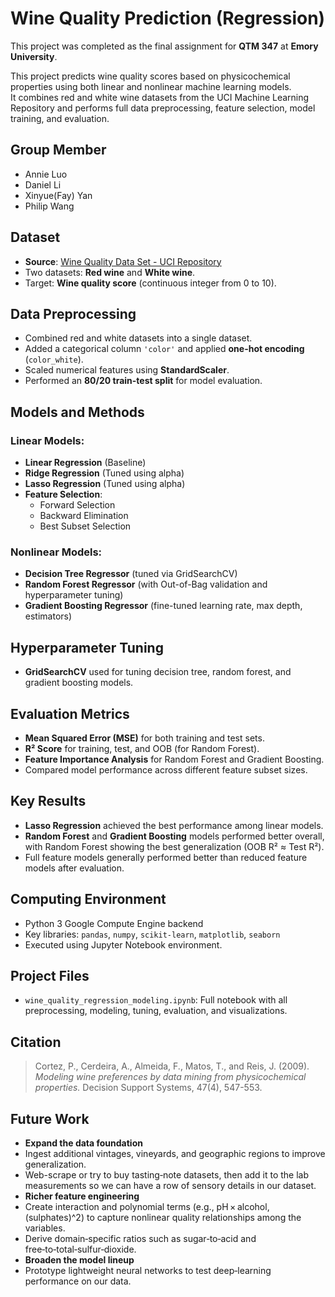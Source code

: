 # Wine Quality Prediction (Regression)

This project was completed as the final assignment for **QTM 347** at **Emory University**.

This project predicts wine quality scores based on physicochemical properties using both linear and nonlinear machine learning models.  
It combines red and white wine datasets from the UCI Machine Learning Repository and performs full data preprocessing, feature selection, model training, and evaluation.

## Group Member
- Annie Luo
- Daniel Li
- Xinyue(Fay) Yan
- Philip Wang

##  Dataset
- **Source**: [Wine Quality Data Set - UCI Repository](https://archive.ics.uci.edu/dataset/186/wine+quality)
- Two datasets: **Red wine** and **White wine**.
- Target: **Wine quality score** (continuous integer from 0 to 10).

##  Data Preprocessing
- Combined red and white datasets into a single dataset.
- Added a categorical column `'color'` and applied **one-hot encoding** (`color_white`).
- Scaled numerical features using **StandardScaler**.
- Performed an **80/20 train-test split** for model evaluation.

##  Models and Methods
### Linear Models:
- **Linear Regression** (Baseline)
- **Ridge Regression** (Tuned using alpha)
- **Lasso Regression** (Tuned using alpha)
- **Feature Selection**:
  - Forward Selection
  - Backward Elimination
  - Best Subset Selection

### Nonlinear Models:
- **Decision Tree Regressor** (tuned via GridSearchCV)
- **Random Forest Regressor** (with Out-of-Bag validation and hyperparameter tuning)
- **Gradient Boosting Regressor** (fine-tuned learning rate, max depth, estimators)

##  Hyperparameter Tuning
- **GridSearchCV** used for tuning decision tree, random forest, and gradient boosting models.

##  Evaluation Metrics
- **Mean Squared Error (MSE)** for both training and test sets.
- **R² Score** for training, test, and OOB (for Random Forest).
- **Feature Importance Analysis** for Random Forest and Gradient Boosting.
- Compared model performance across different feature subset sizes.

##  Key Results
- **Lasso Regression** achieved the best performance among linear models.
- **Random Forest** and **Gradient Boosting** models performed better overall, with Random Forest showing the best generalization (OOB R² ≈ Test R²).
- Full feature models generally performed better than reduced feature models after evaluation.

##  Computing Environment
- Python 3 Google Compute Engine backend
- Key libraries: `pandas`, `numpy`, `scikit-learn`, `matplotlib`, `seaborn`
- Executed using Jupyter Notebook environment.

##  Project Files
- `wine_quality_regression_modeling.ipynb`: Full notebook with all preprocessing, modeling, tuning, evaluation, and visualizations.

##  Citation
> Cortez, P., Cerdeira, A., Almeida, F., Matos, T., and Reis, J. (2009). *Modeling wine preferences by data mining from physicochemical properties.* Decision Support Systems, 47(4), 547-553.

##  Future Work
- **Expand the data foundation**
-   Ingest additional vintages, vineyards, and geographic regions to improve generalization.
-   Web-scrape or try to buy tasting‑note datasets, then add it to the lab measurements so we can have a row of sensory details in our dataset.
- **Richer feature engineering**
-   Create interaction and polynomial terms (e.g., pH × alcohol, (sulphates)^2) to capture nonlinear quality relationships among the variables.
-   Derive domain‑specific ratios such as sugar‑to‑acid and free‑to‑total‑sulfur‑dioxide.
- **Broaden the model lineup**
-   Prototype lightweight neural networks to test deep‑learning performance on our data.
